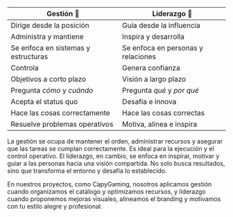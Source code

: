 | **Gestión** 🧩 | **Liderazgo** 🌱 |
|---------------|------------------|
| Dirige desde la posición | Guía desde la influencia |
| Administra y mantiene | Inspira y desarrolla |
| Se enfoca en sistemas y estructuras | Se enfoca en personas y relaciones |
| Controla | Genera confianza |
| Objetivos a corto plazo | Visión a largo plazo |
| Pregunta *cómo* y *cuándo* | Pregunta *qué* y *por qué* |
| Acepta el status quo | Desafía e innova |
| Hace las cosas correctamente | Hace las cosas correctas |
| Resuelve problemas operativos | Motiva, alinea e inspira |

La gestión se ocupa de mantener el orden, administrar recursos y asegurar que las tareas se cumplan correctamente. Es ideal para la ejecución y el control operativo.
El liderazgo, en cambio, se enfoca en inspirar, motivar y guiar a las personas hacia una visión compartida. No solo busca resultados, sino que transforma el entorno y desafía lo establecido.

En nuestros proyectos, como CapyGaming, nosotros aplicamos gestión cuando organizamos el catálogo y optimizamos recursos, y liderazgo cuando proponemos mejoras visuales, alineamos el branding y motivamos con tu estilo alegre y profesional.
